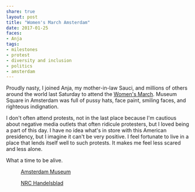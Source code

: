 ```yaml
---
share: true
layout: post
title: "Women's March Amsterdam"
date: 2017-01-25
faces: 
- Anja
tags:
- milestones
- protest
- diversity and inclusion
- politics
- amsterdam
---
```

Proudly nasty, I joined Anja, my mother-in-law Sauci, and millions of others around the world last Saturday to attend the [Women's March](https://en.wikipedia.org/wiki/2017_Women%27s_March). Museum Square in Amsterdam was full of pussy hats, face paint, smiling faces, and righteous indignation.

I don't often attend protests, not in the last place because I'm cautious about negative media outlets that often ridicule protesters, but I loved being a part of this day. I have no idea what's in store with this American presidency, but I imagine it can't be very positive. I feel fortunate to live in a place that lends itself well to such protests. It makes me feel less scared and less alone.

What a time to be alive.

<figure>
<img src="https://res.cloudinary.com/dbi2zounq/image/upload/v1678357988/zinzy.website/zinzy-waleson-geene-womens-march-amsterdam-2017-01-21-2_bttgcj.jpg" alt="">
<figcaption><a href="https://hart.amsterdam/nl/page/220065/zinzy-greene-my-identities-guide-who-i-am" target="_blank">Amsterdam Museum</a></figcaption>
</figure>

<figure>
<img src="https://res.cloudinary.com/dbi2zounq/image/upload/v1678357988/zinzy.website/zinzy-waleson-geene-womens-march-amsterdam-2017-01-21_fbculc.jpg" alt="">
<figcaption><a href="https://www.nrc.nl/nieuws/2017/01/23/de-mensen-die-donald-trump-stemmen-hebben-een-punt-6344351-a1542465" target="_blank">NRC Handelsblad</a></figcaption>
</figure>